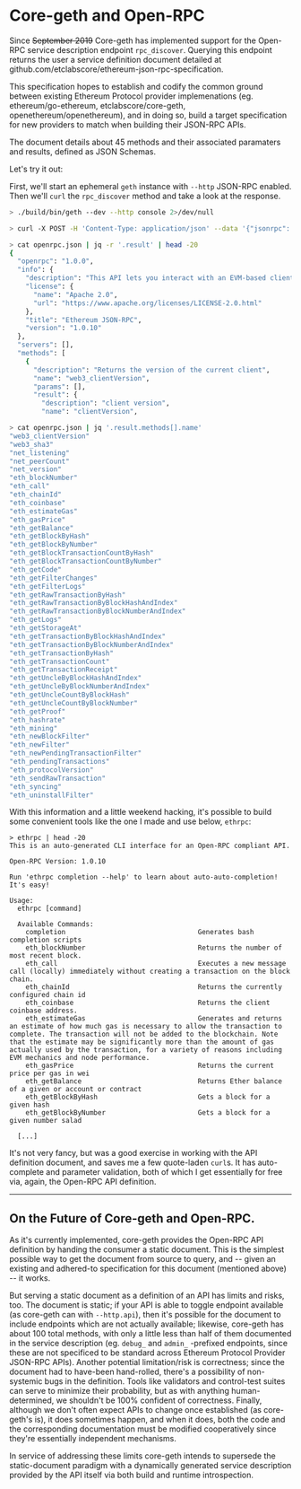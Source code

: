 # Core-geth and Open-RPC

Since ~~September 2019~~ Core-geth has implemented support for the Open-RPC service description endpoint
`rpc_discover`. Querying this endpoint returns the user a service definition document detailed at github.com/etclabscore/ethereum-json-rpc-specification.

This specification hopes to establish and codify the common ground between existing Ethereum Protocol provider
implemenations (eg. ethereum/go-ethereum, etclabscore/core-geth, openethereum/openethereum), and in doing so,
build a target specification for new providers to match when building their JSON-RPC APIs.

The document details about 45 methods and their associated paramaters and results, defined as JSON Schemas.

Let's try it out:

First, we'll start an ephemeral `geth` instance with `--http` JSON-RPC enabled. Then we'll `curl` the `rpc_discover` method and take a look at the response.

```sh
> ./build/bin/geth --dev --http console 2>/dev/null
```

```sh
> curl -X POST -H 'Content-Type: application/json' --data '{"jsonrpc": "2.0","method":"rpc_discover","params":[],"id":71}' http://localhost:8545 > openrpc.json
```

```sh
> cat openrpc.json | jq -r '.result' | head -20
{
  "openrpc": "1.0.0",
  "info": {
    "description": "This API lets you interact with an EVM-based client via JSON-RPC",
    "license": {
      "name": "Apache 2.0",
      "url": "https://www.apache.org/licenses/LICENSE-2.0.html"
    },
    "title": "Ethereum JSON-RPC",
    "version": "1.0.10"
  },
  "servers": [],
  "methods": [
    {
      "description": "Returns the version of the current client",
      "name": "web3_clientVersion",
      "params": [],
      "result": {
        "description": "client version",
        "name": "clientVersion",
```

```sh
> cat openrpc.json | jq '.result.methods[].name'
"web3_clientVersion"
"web3_sha3"
"net_listening"
"net_peerCount"
"net_version"
"eth_blockNumber"
"eth_call"
"eth_chainId"
"eth_coinbase"
"eth_estimateGas"
"eth_gasPrice"
"eth_getBalance"
"eth_getBlockByHash"
"eth_getBlockByNumber"
"eth_getBlockTransactionCountByHash"
"eth_getBlockTransactionCountByNumber"
"eth_getCode"
"eth_getFilterChanges"
"eth_getFilterLogs"
"eth_getRawTransactionByHash"
"eth_getRawTransactionByBlockHashAndIndex"
"eth_getRawTransactionByBlockNumberAndIndex"
"eth_getLogs"
"eth_getStorageAt"
"eth_getTransactionByBlockHashAndIndex"
"eth_getTransactionByBlockNumberAndIndex"
"eth_getTransactionByHash"
"eth_getTransactionCount"
"eth_getTransactionReceipt"
"eth_getUncleByBlockHashAndIndex"
"eth_getUncleByBlockNumberAndIndex"
"eth_getUncleCountByBlockHash"
"eth_getUncleCountByBlockNumber"
"eth_getProof"
"eth_hashrate"
"eth_mining"
"eth_newBlockFilter"
"eth_newFilter"
"eth_newPendingTransactionFilter"
"eth_pendingTransactions"
"eth_protocolVersion"
"eth_sendRawTransaction"
"eth_syncing"
"eth_uninstallFilter"
```

With this information and a little weekend hacking, it's possible to build some convenient tools like the one I made and use below, `ethrpc`:

```
> ethrpc | head -20
This is an auto-generated CLI interface for an Open-RPC compliant API.

Open-RPC Version: 1.0.10

Run 'ethrpc completion --help' to learn about auto-auto-completion! It's easy!

Usage:
  ethrpc [command]

  Available Commands:
    completion                                 Generates bash completion scripts
    eth_blockNumber                            Returns the number of most recent block.
    eth_call                                   Executes a new message call (locally) immediately without creating a transaction on the block chain.
    eth_chainId                                Returns the currently configured chain id
    eth_coinbase                               Returns the client coinbase address.
    eth_estimateGas                            Generates and returns an estimate of how much gas is necessary to allow the transaction to complete. The transaction will not be added to the blockchain. Note that the estimate may be significantly more than the amount of gas actually used by the transaction, for a variety of reasons including EVM mechanics and node performance.
    eth_gasPrice                               Returns the current price per gas in wei
    eth_getBalance                             Returns Ether balance of a given or account or contract
    eth_getBlockByHash                         Gets a block for a given hash
    eth_getBlockByNumber                       Gets a block for a given number salad

  [...]
```

It's not very fancy, but was a good exercise in working with the API definition document, and saves me a few quote-laden `curl`s. It has auto-complete and parameter validation, both of which I get essentially for free via, again, the Open-RPC API definition.


---

## On the Future of Core-geth and Open-RPC.

As it's currently implemented, core-geth provides the Open-RPC API definition by handing the consumer a static document. This is the simplest possible way to get the document from source to query, and -- given an existing and adhered-to specification for this document (mentioned above) -- it works.

But serving a static document as a definition of an API has limits and risks, too. The document is static; if your API is able to toggle endpoint available (as core-geth can with `--http.api`), then it's possible for the document to include endpoints which are not actually available; likewise, core-geth has about 100 total methods, with only a little less than half of them documented in the service description (eg. `debug_` and `admin_` -prefixed endpoints, since these are not specificed to be standard across Ethereum Protocol Provider JSON-RPC APIs). Another potential limitation/risk is correctness; since the document had to have-been hand-rolled, there's a possibility of non-systemic bugs in the definition. Tools like validators and control-test suites can serve to minimize their probability, but as with anything human-determined, we shouldn't be 100% confident of correctness. Finally, although we don't often expect APIs to change once established (as core-geth's is), it does sometimes happen, and when it does, both the code and the corresponding documentation must be modified cooperatively since they're essentially independent mechanisms.

In service of addressing these limits core-geth intends to supersede the static-document paradigm with a dynamically generated service description provided by the API itself via both build and runtime introspection.

